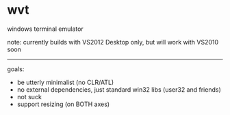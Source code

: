 wvt
===

windows terminal emulator

note: currently builds with VS2012 Desktop only, but will work with VS2010 soon

-----
goals: 

* be utterly minimalist (no CLR/ATL)
* no external dependencies, just standard win32 libs (user32 and friends)
* not suck
* support resizing (on BOTH axes)
